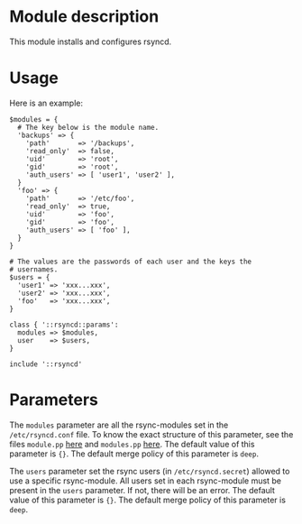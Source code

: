 # Module description

This module installs and configures rsyncd.


# Usage

Here is an example:

```puppet
$modules = {
  # The key below is the module name.
  'backups' => {
    'path'       => '/backups',
    'read_only'  => false,
    'uid'        => 'root',
    'gid'        => 'root',
    'auth_users' => [ 'user1', 'user2' ],
  }
  'foo' => {
    'path'       => '/etc/foo',
    'read_only'  => true,
    'uid'        => 'foo',
    'gid'        => 'foo',
    'auth_users' => [ 'foo' ],
  }
}

# The values are the passwords of each user and the keys the
# usernames.
$users = {
  'user1' => 'xxx...xxx',
  'user2' => 'xxx...xxx',
  'foo'   => 'xxx...xxx',
}

class { '::rsyncd::params':
  modules => $modules,
  user    => $users,
}

include '::rsyncd'
```


# Parameters

The `modules` parameter are all the rsync-modules set in the
`/etc/rsyncd.conf` file. To know the exact structure of this
parameter, see the files `module.pp` [here](types/module.pp)
and `modules.pp` [here](types/modules.pp). The default value
of this parameter is `{}`. The default merge policy of this
parameter is `deep`.

The `users` parameter set the rsync users (in
`/etc/rsyncd.secret`) allowed to use a specific
rsync-module. All users set in each rsync-module must be
present in the `users` parameter. If not, there will be an
error. The default value of this parameter is `{}`. The
default merge policy of this parameter is `deep`.


